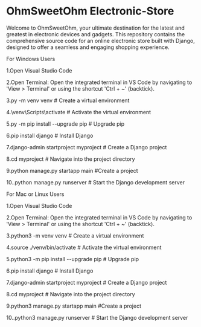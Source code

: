 # OhmSweetOhm Electronic-Store



Welcome to OhmSweetOhm, your ultimate destination for the latest and greatest in electronic devices and gadgets. This repository contains the comprehensive source code for an online electronic store built with Django, designed to offer a seamless and engaging shopping experience.



For Windows Users


1.Open Visual Studio Code

2.Open Terminal:
Open the integrated terminal in VS Code by navigating to 'View > Terminal' or using the shortcut 'Ctrl + ~' (backtick).

3.py -m venv venv         # Create a virtual environment


4.\venv\Scripts\activate      # Activate the virtual environment

5.py -m pip install --upgrade pip    # Upgrade pip

6.pip install django    # Install Django

7.django-admin startproject myproject      # Create a Django project

8.cd myproject              # Navigate into the project directory

9.python manage.py startapp main   #Create a project 

10..python manage.py runserver         # Start the Django development server



For Mac or Linux Users


1.Open Visual Studio Code

2.Open Terminal:
Open the integrated terminal in VS Code by navigating to 'View > Terminal' or using the shortcut 'Ctrl + ~' (backtick).

3.python3 -m venv venv             # Create a virtual environment

4.source ./venv/bin/activate            # Activate the virtual environment

5.python3 -m pip install --upgrade pip    # Upgrade pip

6.pip install django         # Install Django

7.django-admin startproject myproject     # Create a Django project

8.cd myproject              # Navigate into the project directory

9.python3 manage.py startapp main   #Create a project 

10..python3 manage.py runserver         # Start the Django development server
     
